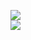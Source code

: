 [![](https://img.shields.io/badge/Made%20With-Github%20Spray-lightgrey.svg?style=for-the-badge&logo=github)](https://github.com/Annihil/github-spray#31823)  
[![](https://i.imgur.com/2DrTn0Z.gif)](https://github.com/Annihil/github-spray)